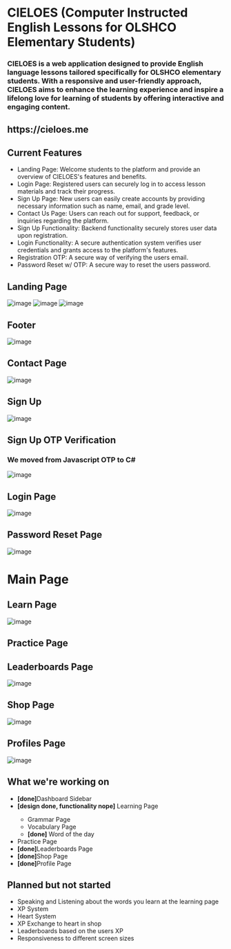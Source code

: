 <h1>CIELOES (Computer Instructed English Lessons for OLSHCO Elementary Students)</h1>

<h3>CIELOES is a web application designed to provide English language lessons tailored specifically for OLSHCO elementary students. 
With a responsive and user-friendly approach, CIELOES aims to enhance the learning experience and inspire a lifelong love for learning of  students by offering interactive
and engaging content.</h3>

<h2>https://cieloes.me</h2>

<h2>Current Features</h2>

<ul>
  <li>Landing Page: Welcome students to the platform and provide an overview of CIELOES's features and benefits.</li>
  <li>Login Page: Registered users can securely log in to access lesson materials and track their progress.</li>
  <li>Sign Up Page: New users can easily create accounts by providing necessary information such as name, email, and grade level.</li>
  <li>Contact Us Page: Users can reach out for support, feedback, or inquiries regarding the platform.</li>
  <li>Sign Up Functionality: Backend functionality securely stores user data upon registration.</li>
  <li>Login Functionality: A secure authentication system verifies user credentials and grants access to the platform's features.</li>
  <li>Registration OTP: A secure way of verifying the users email.</li>
  <li>Password Reset w/ OTP: A secure way to reset the users password.</li>
</ul>


<h2>Landing Page</h2>

![image](https://github.com/avnixm/CIELOES/assets/111229786/78d92ead-5cd4-448d-913d-af289b995766)
![image](https://github.com/avnixm/CIELOES/assets/111229786/708eebd4-ff13-4582-a7dc-3c1a2cca1869)
![image](https://github.com/avnixm/CIELOES/assets/111229786/aa643f23-3e0f-4ae4-a5fc-128c535fd114)

<h2>Footer</h2>

![image](https://github.com/avnixm/CIELOES/assets/111229786/b1d135ee-7ed5-4b0b-b4bb-e98693d3da64)

<h2>Contact Page</h2>

![image](https://github.com/avnixm/CIELOES/assets/111229786/b68ba445-fbe0-4da6-b998-6f8539a3c4a3)


<h2>Sign Up</h2>

![image](https://github.com/avnixm/CIELOES/assets/111229786/860b95ad-4218-4e28-8244-2858b3ce214e)

<h2>Sign Up OTP Verification</h2>
<h3>We moved from Javascript OTP to C#</h3>

![image](https://github.com/avnixm/Group2CIELOES/assets/111229786/6360cb47-e0e6-444b-b475-b83618e27cef)


<h2>Login Page</h2>

![image](https://github.com/avnixm/Group2CIELOES/assets/111229786/6dd07d38-66ba-4f4d-9052-53cd3658cb0b)


<h2>Password Reset Page</h2>

![image](https://github.com/avnixm/Group2CIELOES/assets/111229786/e348cce1-4f27-4ea9-b6d5-16306826aff3)


<h1>Main Page</h1>
<h2>Learn Page</h2>

![image](https://github.com/avnixm/CIELOES/assets/111229786/fdc04878-5582-4a1c-b757-d387b5ef9daa)

<h2>Practice Page</h2>



<h2>Leaderboards Page</h2>

![image](https://github.com/avnixm/Cieloes-html-css-skeleton/assets/111229786/e819d7ac-4799-4e76-b16a-ee481314d5bd)

<h2>Shop Page</h2>

![image](https://github.com/avnixm/Cieloes-html-css-skeleton/assets/111229786/1d47bdeb-4979-4e13-ad84-3620136cbab9)

<h2>Profiles Page</h2>

![image](https://github.com/avnixm/Cieloes-html-css-skeleton/assets/111229786/82f89140-5016-4db2-a12f-308fc348336f)




<h2>What we're working on</h2>
<ul>
  <li><strong>[done]</strong>Dashboard Sidebar</li>
  <li><strong>[design done, functionality nope]</strong> Learning Page</li>
  <ul>
    <li>Grammar Page</li>
    <li>Vocabulary Page</li>
    <li><strong>[done]</strong> Word of the day</li>
  </ul>
  <li>Practice Page</li>
  <li><strong>[done]</strong>Leaderboards Page</li>
  <li><strong>[done]</strong>Shop Page</li>
  <li><strong>[done]</strong>Profile Page</li>
</ul>

<h2>Planned but not started</h2>
<ul>
  <li>Speaking and Listening about the words you learn at the learning page</li>
  <li>XP System</li>
  <li>Heart System</li>
  <li>XP Exchange to heart in shop</li>
  <li>Leaderboards based on the users XP</li>
  <li>Responsiveness to different screen sizes</li>
</ul>



